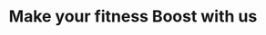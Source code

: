 ---
title: "Make your fitness Boost with us"
draft: false
weight: "1" 

image: "/images/blog/post1.jpg"
blog_date: 2019-03-25T11:00:00+05:30
name: "john stain"
blog_heading: "Make your fitness Boost with us"
description: "Lorem ipsum dolor sit amet, consectetur adipisicing elit. Rerum, minima."
button: "Read More"
post_heading: "Track your daily body fitness"

tags: ["health" , "weight"]
categories: ["Fitness" , "Body building" , "Paracyling"]
---